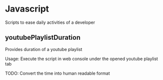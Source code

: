 # Javascript
Scripts to ease daily activities of a developer

## youtubePlaylistDuration
Provides duration of a youtube playlist

Usage: Execute the script in web console under the opened youtube playlist tab

TODO: Convert the time into human readable format
